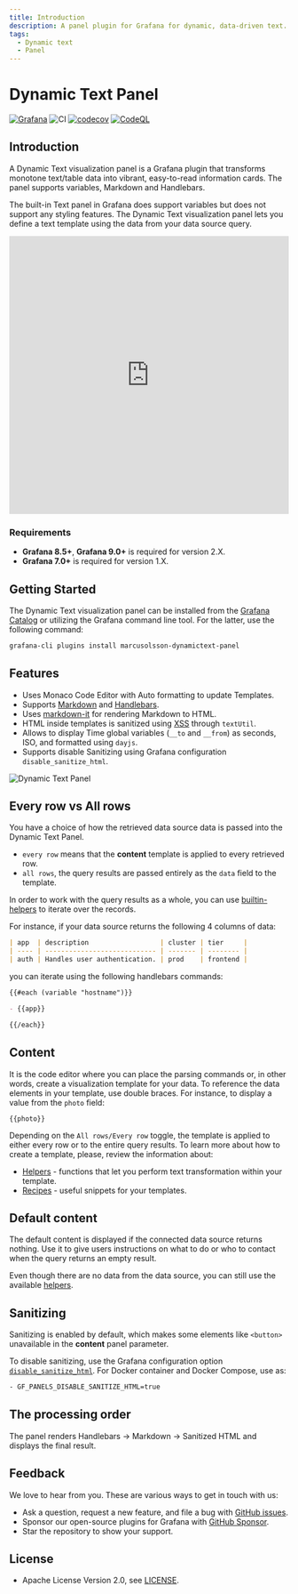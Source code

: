 ```yaml
---
title: Introduction
description: A panel plugin for Grafana for dynamic, data-driven text.
tags:
  - Dynamic text
  - Panel
---
```


# Dynamic Text Panel

[![Grafana](https://img.shields.io/badge/Grafana-9.2.2-orange)](https://www.grafana.com)
![CI](https://github.com/volkovlabs/volkovlabs-dynamictext-panel/workflows/CI/badge.svg)
[![codecov](https://codecov.io/gh/VolkovLabs/volkovlabs-dynamictext-panel/branch/main/graph/badge.svg?token=0m6f0ktUar)](https://codecov.io/gh/VolkovLabs/volkovlabs-dynamictext-panel)
[![CodeQL](https://github.com/VolkovLabs/volkovlabs-dynamictext-panel/actions/workflows/codeql-analysis.yml/badge.svg)](https://github.com/VolkovLabs/volkovlabs-dynamictext-panel/actions/workflows/codeql-analysis.yml)

## Introduction

A Dynamic Text visualization panel is a Grafana plugin that transforms monotone text/table data into vibrant, easy-to-read information cards. The panel supports variables, Markdown and Handlebars.

The built-in Text panel in Grafana does support variables but does not support any styling features. The Dynamic Text visualization panel lets you define a text template using the data from your data source query.

<iframe width="100%" height="500" src="https://www.youtube.com/embed/MpNZ4Yl-p0U" title="Dynamic Text Plugin for Grafana | Markdown, HTML and Handlebars to transform data visualizations" frameborder="0" allow="accelerometer; autoplay; clipboard-write; encrypted-media; gyroscope; picture-in-picture" allowfullscreen></iframe>

### Requirements

- **Grafana 8.5+**, **Grafana 9.0+** is required for version 2.X.
- **Grafana 7.0+** is required for version 1.X.

## Getting Started

The Dynamic Text visualization panel can be installed from the [Grafana Catalog](https://grafana.com/grafana/plugins/marcusolsson-dynamictext-panel/) or utilizing the Grafana command line tool. For the latter, use the following command:

```bash
grafana-cli plugins install marcusolsson-dynamictext-panel
```

## Features

- Uses Monaco Code Editor with Auto formatting to update Templates.
- Supports [Markdown](https://commonmark.org/help/) and [Handlebars](https://handlebarsjs.com/guide/expressions.html#basic-usage).
- Uses [markdown-it](https://github.com/markdown-it/markdown-it) for rendering Markdown to HTML.
- HTML inside templates is sanitized using [XSS](https://jsxss.com/en/index.html) through `textUtil`.
- Allows to display Time global variables (`__to` and `__from`) as seconds, ISO, and formatted using `dayjs`.
- Supports disable Sanitizing using Grafana configuration `disable_sanitize_html`.

![Dynamic Text Panel](/img/plugins/volkovlabs-dynamictext-panel/screenshot.png)

## Every row vs All rows

You have a choice of how the retrieved data source data is passed into the Dynamic Text Panel. 
 - `every row` means that the **content** template is applied to every retrieved row.
 - `all rows`, the query results are passed entirely as the `data` field to the template.
 
In order to work with the query results as a whole, you can use [builtin-helpers](https://handlebarsjs.com/guide/builtin-helpers.html#each) to iterate over the records.

For instance, if your data source returns the following 4 columns of data:

```md
| app  | description                  | cluster | tier     |
| ---- | ---------------------------- | ------- | -------- |
| auth | Handles user authentication. | prod    | frontend |
```

you can iterate using the following handlebars commands:
```md
{{#each (variable "hostname")}}

- {{app}}

{{/each}}
```

## Content

It is the code editor where you can place the parsing commands or, in other words, create a visualization template for your data.
To reference the data elements in your template, use double braces. For instance, to display a value from the `photo` field:

```
{{photo}}
```
Depending on the `All rows/Every row` toggle, the template is applied to either every row or to the entire query results.
To learn more about how to create a template, please, review the information about:

- [Helpers](helpers) - functions that let you perform text transformation within your template.
- [Recipes](recipes) - useful snippets for your templates.

## Default content

The default content is displayed if the connected data source returns nothing. Use it to give users instructions on what to do or who to contact when the query returns an empty result.

Even though there are no data from the data source, you can still use the available [helpers](helpers).

## Sanitizing

Sanitizing is enabled by default, which makes some elements like `<button>` unavailable in the **content** panel parameter.

To disable sanitizing, use the Grafana configuration option [`disable_sanitize_html`](https://grafana.com/docs/grafana/latest/setup-grafana/configure-grafana/#disable_sanitize_html). For Docker container and Docker Compose, use as:

```bash
- GF_PANELS_DISABLE_SANITIZE_HTML=true
```

## The processing order

The panel renders Handlebars → Markdown → Sanitized HTML and displays the final result.

## Feedback

We love to hear from you. These are various ways to get in touch with us:

- Ask a question, request a new feature, and file a bug with [GitHub issues](https://github.com/volkovlabs/volkovlabs-dynamictext-panel/issues/new/choose).
- Sponsor our open-source plugins for Grafana with [GitHub Sponsor](https://github.com/sponsors/VolkovLabs).
- Star the repository to show your support.

## License

- Apache License Version 2.0, see [LICENSE](https://github.com/volkovlabs/volkovlabs-dynamictext-panel/blob/main/LICENSE).
